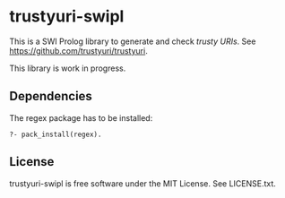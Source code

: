 trustyuri-swipl
===============

This is a SWI Prolog library to generate and check _trusty URIs_.
See https://github.com/trustyuri/trustyuri.

This library is work in progress.


Dependencies
------------

The regex package has to be installed:

    ?- pack_install(regex).


License
-------

trustyuri-swipl is free software under the MIT License. See LICENSE.txt.
